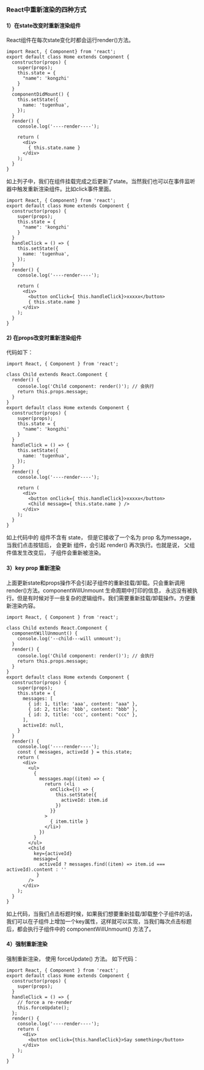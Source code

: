 
### React中重新渲染的四种方式

#### 1）在state改变时重新渲染组件

  React组件在每次state变化时都会运行render()方法。
```
import React, { Component} from 'react';
export default class Home extends Component {
  constructor(props) {
    super(props);
    this.state = {
      "name": 'kongzhi'
    }
  }
  componentDidMount() { 
    this.setState({
      name: 'tugenhua',
    });
  }
  render() {
    console.log('----render----');

    return (
      <div>
        { this.state.name }
      </div>
    );
  }
}
```
  如上列子中，我们在组件挂载完成之后更新了state。当然我们也可以在事件监听器中触发重新渲染组件。比如click事件里面。
```
import React, { Component} from 'react';
export default class Home extends Component {
  constructor(props) {
    super(props);
    this.state = {
      "name": 'kongzhi'
    }
  }
  handleClick = () => { 
    this.setState({
      name: 'tugenhua',
    });
  }
  render() {
    console.log('----render----');

    return (
      <div>
        <button onClick={ this.handleClick}>xxxxx</button>
        { this.state.name }
      </div>
    );
  }
}
```
#### 2) 在props改变时重新渲染组件

代码如下：
```
import React, { Component } from 'react';

class Child extends React.Component { 
  render() { 
    console.log('Child component: render()'); // 会执行
    return this.props.message;
  }
}
export default class Home extends Component {
  constructor(props) {
    super(props);
    this.state = {
      "name": 'kongzhi'
    }
  }
  handleClick = () => { 
    this.setState({
      name: 'tugenhua',
    });
  }
  render() {
    console.log('----render----');

    return (
      <div>
        <button onClick={ this.handleClick}>xxxxx</button>
        <Child message={ this.state.name } />
      </div>
    );
  }
}
```
  如上代码中的 <Child /> 组件不含有 state， 但是它接收了一个名为 prop 名为message，当我们点击按钮后， 会更新 <Child /> 组件，会引起 render() 再次执行。也就是说， 父组件值发生改变后， 子组件会重新被渲染。

#### 3）key prop 重新渲染

  上面更新state和props操作不会引起子组件的重新挂载/卸载。只会重新调用 render()方法。componentWillUnmount 生命周期中打印的信息， 永远没有被执行。但是有时候对于一些复杂的逻辑组件。我们需要重新挂载/卸载操作。方便重新渲染内容。
```
import React, { Component } from 'react';

class Child extends React.Component { 
  componentWillUnmount() { 
    console.log('--child---will unmount');
  }
  render() { 
    console.log('Child component: render()'); // 会执行
    return this.props.message;
  }
}
export default class Home extends Component {
  constructor(props) {
    super(props);
    this.state = {
      messages: [
        { id: 1, title: 'aaa', content: "aaa" },
        { id: 2, title: 'bbb', content: "bbb" },
        { id: 3, title: 'ccc', content: "ccc" },
      ],
      activeId: null,
    }
  }
  render() {
    console.log('----render----');
    const { messages, activeId } = this.state;
    return (
      <div>
        <ul>
          {
            messages.map((item) => { 
              return (<li
                onClick={() => { 
                  this.setState({
                    activeId: item.id
                  })
                }}
              >
                { item.title }
              </li>)
            })
          }
        </ul>
        <Child
          key={activeId}
          message={
            activeId ? messages.find((item) => item.id === activeId).content : ''
           }
        />
      </div>
    );
  }
}
```
  如上代码，当我们点击标题时候，如果我们想要重新挂载/卸载整个子组件的话，我们可以在子组件上增加一个key属性，这样就可以实现，当我们每次点击标题后，都会执行子组件中的 componentWillUnmount() 方法了。

#### 4）强制重新渲染

  强制重新渲染， 使用 forceUpdate() 方法。 如下代码：
```
import React, { Component } from 'react';
export default class Home extends Component {
  constructor(props) {
    super(props);
  }
  handleClick = () => {
    // force a re-render
    this.forceUpdate();
  };
  render() {
    console.log('----render----');
    return (
      <div>
        <button onClick={this.handleClick}>Say something</button>
      </div>
    );
  }
}
```


